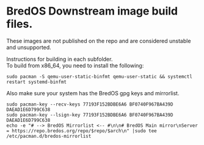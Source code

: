 # BredOS Downstream image build files.

These images are not published on the repo and are considered unstable and unsupported.</br>

Instructions for building in each subfolder.</br>
To build from x86_64, you need to install the following:
```
sudo pacman -S qemu-user-static-binfmt qemu-user-static && systemctl restart systemd-binfmt
```
Also make sure your system has the BredOS gpg keys and mirrorlist.
```
sudo pacman-key --recv-keys 77193F152BDBE6A6 BF0740F967BA439D DAEAD1E6D799C638
sudo pacman-key --lsign-key 77193F152BDBE6A6 BF0740F967BA439D DAEAD1E6D799C638
echo -e "# --> BredOS Mirrorlist <-- #\n\n# BredOS Main mirror\nServer = https://repo.bredos.org/repo/$repo/$arch\n" |sudo tee /etc/pacman.d/bredos-mirrorlist
```
